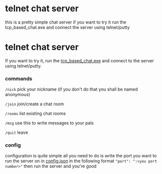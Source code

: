 # telnet chat server
this is a pretty simple chat server
if you want to try it run the tcp_based_chat.exe and connect the server using telnet/putty


# telnet chat server
If you want to try it, run the [tcp_based_chat.exe](./tcp_based_chat.exe) and connect to the server using telnet/putty.

### commands
`/nick` pick your nickname (if you don't do that you shall be named anonymous)

`/join` join/create a chat room

`/rooms` list existing chat rooms

`/msg` use this to write messages to your pals

`/quit` leave

### config
configuration is quite simple
all you need to do is write the port you want to run the server on in [config.json](./config.json) in the following format `"port": ":<you port number>"`
then run the server and you're good